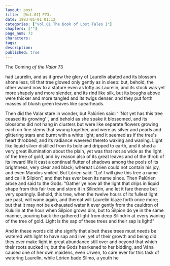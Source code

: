 ```yaml
---
layout: post
title: 【Vol.01】P73.
date: 1983-01-01 01:13
categories: ["Vol.01 The Book of Lost Tales I"]
chapters: [""]
page_num: 73
characters: 
tags: 
description: 
published: true
---
```


<p style="text-indent: 0;">
The Coming <I>of the Valar </I>73
</p>

had Laurelin, and as it grew the glory of Laurelin abated and its blossom shone less, till that tree glowed only gently as in sleep: but, behold, the other waxed now to a stature even as lofty as Laurelin, and its stock was yet more shapely and more slender, and its rind like silk, but its boughs above were thicker and more tangled and its twigs denser, and they put forth masses of bluish green leaves like spearheads.

Then did the Valar stare in wonder, but Palúrien said: ‘ ‘Not yet has this tree ceased its growing’ ’, and behold as she spake it blossomed, and its blossoms did not hang in clusters but were like separate flowers growing each on fine stems that swung together, and were as silver and pearls and glittering stars and burnt with a white light; and it seemed as if the tree's heart throbbed, and its radiance wavered thereto waxing and waning. Light like liquid silver distilled from its bole and dripped to earth, and it shed a very great illumination about the plain, yet was that not as wide as the light of the tree of gold, and by reason also of its great leaves and of the throb of its inward life it cast a continual flutter of shadows among the pools of its brightness, very clear and black; whereat Lórien could not contain his joy, and even Mandos smiled. But Lórien said: ”Lo! I will give this tree a name and call it Silpion”, and that has ever been its name since. Then Palúrien arose and said to the Gods: “Gather ye now all the light that drips in liquid shape from this fair tree and store it in Silindrin, and let it fare thence but very sparingly. Behold, this tree, when the twelve hours of its fullest light are past, will wane again, and thereat will Laurelin blaze forth once more; but that it may not be exhausted water it ever gently from the cauldron of Kulullin at the hour when Silpion grows dim, but to Silpion do ye in the same manner, pouring back the gathered light from deep Silindrin at every waning of the tree of gold. Light is the sap of these trees and their sap is light!”

And in these words did she signify that albeit these trees must needs be watered with light to have sap and live, yet of their growth and being did they ever make light in great abundance still over and beyond that which their roots sucked in; but the Gods hearkened to her bidding, and Vána caused one of her own maidens, even Urwen, to care ever for this task of watering Laurelin, while Lórien bade Silmo, a youth he

